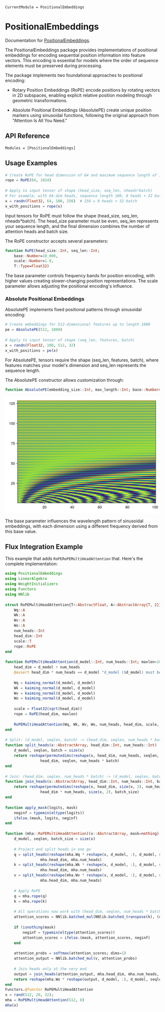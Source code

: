 ```@meta
CurrentModule = PositionalEmbeddings
```

# PositionalEmbeddings

Documentation for [PositionalEmbeddings](https://github.com/mashu/PositionalEmbeddings.jl).

The PositionalEmbeddings package provides implementations of positional embeddings for encoding sequential position information into feature vectors. This encoding is essential for models where the order of sequence elements must be preserved during processing.

The package implements two foundational approaches to positional encoding:

- Rotary Position Embeddings (RoPE) encode positions by rotating vectors in 2D subspaces, enabling explicit relative position modeling through geometric transformations.

- Absolute Positional Embeddings (AbsolutePE) create unique position markers using sinusoidal functions, following the original approach from "Attention Is All You Need."

## API Reference

```@autodocs
Modules = [PositionalEmbeddings]
```

## Usage Examples

```julia
# Create RoPE for head dimension of 64 and maximum sequence length of 1024
rope = RoPE(64, 1024)

# Apply to input tensor of shape (head_size, seq_len, nheads*batch)
# For example, with 64-dim heads, sequence length 100, 8 heads × 32 batch size:
x = randn(Float32, 64, 100, 256)  # 256 = 8 heads × 32 batch
x_with_positions = rope(x)
```

Input tensors for RoPE must follow the shape (head_size, seq_len, nheads*batch). The head_size parameter must be even, seq_len represents your sequence length, and the final dimension combines the number of attention heads and batch size.

The RoPE constructor accepts several parameters:

```julia
function RoPE(head_size::Int, seq_len::Int;
    base::Number=10_000,
    scale::Number=1.0,
    T::Type=Float32)
```

The base parameter controls frequency bands for position encoding, with higher values creating slower-changing position representations. The scale parameter allows adjusting the positional encoding's influence.


### Absolute Positional Embeddings

AbsolutePE implements fixed positional patterns through sinusoidal encoding:

```julia
# Create embeddings for 512-dimensional features up to length 1000
pe = AbsolutePE(512, 1000)

# Apply to input tensor of shape (seq_len, features, batch)
x = randn(Float32, 100, 512, 32)
x_with_positions = pe(x)
```

For AbsolutePE, tensors require the shape (seq_len, features, batch), where features matches your model's dimension and seq_len represents the sequence length.

The AbsolutePE constructor allows customization through:

```julia
function AbsolutePE(embedding_size::Int, max_length::Int; base::Number=10_000)
```
![AbsolutePE](assets/AbsolutePE-128-100.svg)

The base parameter influences the wavelength pattern of sinusoidal embeddings, with each dimension using a different frequency derived from this base value.

## Flux Integration Example

This example that adds `RoPERoPEMultiHeadAttention` that. Here's the complete implementation:

```julia
using PositionalEmbeddings
using LinearAlgebra
using WeightInitializers
using Functors
using NNlib

struct RoPEMultiHeadAttention{T<:AbstractFloat, A<:AbstractArray{T, 2}}
    Wq::A
    Wk::A
    Wv::A
    Wo::A
    num_heads::Int
    head_dim::Int
    scale::T
    rope::RoPE
end

function RoPEMultiHeadAttention(d_model::Int, num_heads::Int; maxlen=1000)
    head_dim = d_model ÷ num_heads
    @assert head_dim * num_heads == d_model "d_model ($d_model) must be divisible by num_heads ($num_heads)"

    Wq = kaiming_normal(d_model, d_model)
    Wk = kaiming_normal(d_model, d_model)
    Wv = kaiming_normal(d_model, d_model)
    Wo = kaiming_normal(d_model, d_model)

    scale = Float32(sqrt(head_dim))
    rope = RoPE(head_dim, maxlen)

    RoPEMultiHeadAttention(Wq, Wk, Wv, Wo, num_heads, head_dim, scale, rope)
end

# Split: (d_model, seqlen, batch) -> (head_dim, seqlen, num_heads * batch)
function split_heads(x::AbstractArray, head_dim::Int, num_heads::Int)
    d_model, seqlen, batch = size(x)
    return reshape(permutedims(reshape(x, head_dim, num_heads, seqlen, batch), (1, 3, 2, 4)),
                head_dim, seqlen, num_heads * batch)
end

# Join: (head_dim, seqlen, num_heads * batch) -> (d_model, seqlen, batch)
function join_heads(x::AbstractArray, head_dim::Int, num_heads::Int, batch_size::Int)
    return reshape(permutedims(reshape(x, head_dim, size(x, 2), num_heads, batch_size), (1, 3, 2, 4)),
                head_dim * num_heads, size(x, 2), batch_size)
end

function apply_mask(logits, mask)
    neginf = typemin(eltype(logits))
    ifelse.(mask, logits, neginf)
end

function (mha::RoPEMultiHeadAttention)(x::AbstractArray, mask=nothing)
    d_model, seqlen, batch_size = size(x)

    # Project and split heads in one go
    q = split_heads(reshape(mha.Wq * reshape(x, d_model, :), d_model, seqlen, batch_size),
                mha.head_dim, mha.num_heads)
    k = split_heads(reshape(mha.Wk * reshape(x, d_model, :), d_model, seqlen, batch_size),
                mha.head_dim, mha.num_heads)
    v = split_heads(reshape(mha.Wv * reshape(x, d_model, :), d_model, seqlen, batch_size),
                mha.head_dim, mha.num_heads)

    # Apply RoPE
    q = mha.rope(q)
    k = mha.rope(k)

    # All operations now work with (head_dim, seqlen, num_heads * batch)
    attention_scores = NNlib.batched_mul(NNlib.batched_transpose(k), (q ./ mha.scale))

    if !isnothing(mask)
        neginf = typemin(eltype(attention_scores))
        attention_scores = ifelse.(mask, attention_scores, neginf)
    end

    attention_probs = softmax(attention_scores; dims=1)
    attention_output = NNlib.batched_mul(v, attention_probs)

    # Join heads only at the very end
    output = join_heads(attention_output, mha.head_dim, mha.num_heads, batch_size)
    return reshape(mha.Wo * reshape(output, d_model, :), d_model, seqlen, batch_size)
end
Functors.@functor RoPEMultiHeadAttention
x = rand(512, 20, 32);
mha = RoPEMultiHeadAttention(512, 8)
mha(x)
```

```@index
```
